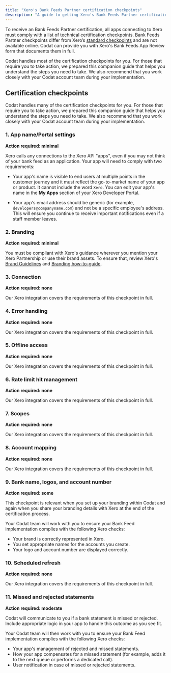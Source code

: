 ```yaml
---
title: "Xero's Bank Feeds Partner certification checkpoints"
description: "A guide to getting Xero's Bank Feeds Partner certification with Codat"
---
```


To receive an Bank Feeds Partner certification, all apps connecting to Xero must comply with a list of technical certification checkpoints. Bank Feeds Partner checkpoints differ from Xero’s [standard checkpoints](https://developer.xero.com/documentation/xero-app-store/app-partner-guides/certification-checkpoints/) and are not available online. Codat can provide you with Xero's Bank Feeds App Review form that documents them in full.

Codat handles most of the certification checkpoints for you. For those that require you to take action, we prepared this companion guide that helps you understand the steps you need to take. We also recommend that you work closely with your Codat account team during your implementation.

## Certification checkpoints

Codat handles many of the certification checkpoints for you. For those that require you to take action, we prepared this companion guide that helps you understand the steps you need to take. We also recommend that you work closely with your Codat account team during your implementation.

### 1. App name/Portal settings

**Action required: minimal**

Xero calls any connections to the Xero API "apps", even if you may not think of your bank feed as an application. Your app will need to comply with two requirements:

* Your app's name is visible to end users at multiple points in the customer journey and it must reflect the go-to-market name of your app or product. It cannot include the word `Xero`. You can edit your app's name in the **My Apps** section of your Xero Developer Portal.

* Your app's email address should be generic (for example, `developers@companyname.com`) and not be a specific employee's address. This will ensure you continue to receive important notifications even if a staff member leaves.

### 2. Branding

**Action required: minimal**

You must be compliant with Xero's guidance wherever you mention your Xero Partnership or use their brand assets. To ensure that, review Xero's [Brand Guidelines](https://developer.xero.com/static/otherfiles/xero-app-partner-brand-guidelines.pdf) and [Branding how-to-guide](https://developer.xero.com/documentation/guides/how-to-guides/branding-your-integration/).

### 3. Connection

**Action required: none**

Our Xero integration covers the requirements of this checkpoint in full.
  
### 4. Error handling

**Action required: none**

Our Xero integration covers the requirements of this checkpoint in full.
  
### 5. Offline access

**Action required: none**

Our Xero integration covers the requirements of this checkpoint in full.
  
### 6. Rate limit hit management

**Action required: none**

Our Xero integration covers the requirements of this checkpoint in full. 
  
### 7. Scopes

**Action required: none**

Our Xero integration covers the requirements of this checkpoint in full. 
  
### 8. Account mapping

**Action required: none**

Our Xero integration covers the requirements of this checkpoint in full. 
  
### 9. Bank name, logos, and account number

**Action required: some**

This checkpoint is relevant when you set up your branding within Codat and again when you share your branding details with Xero at the end of the certification process.

Your Codat team will work with you to ensure your Bank Feed implementation complies with the following Xero checks: 

* Your brand is correctly represented in Xero.
* You set appropriate names for the accounts you create. 
* Your logo and account number are displayed correctly. 

### 10. Scheduled refresh

**Action required: none**

Our Xero integration covers the requirements of this checkpoint in full.

### 11. Missed and rejected statements

**Action required: moderate**

Codat will communicate to you if a bank statement is missed or rejected. Include appropriate logic in your app to handle this outcome as you see fit. 

Your Codat team will then work with you to ensure your Bank Feed implementation complies with the following Xero checks:

* Your app's management of rejected and missed statements. 
* How your app compensates for a missed statement (for example, adds it to the next queue or performs a dedicated call).
* User notification in case of missed or rejected statements.